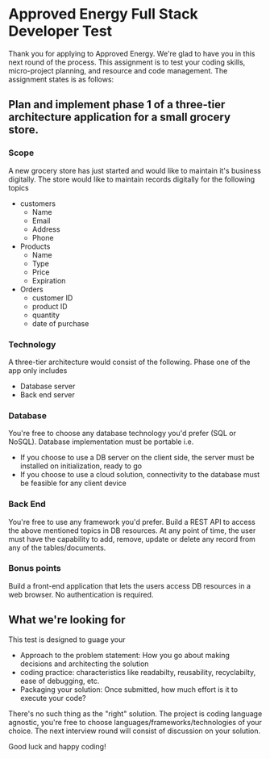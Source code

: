 # Approved Energy Full Stack Developer Test

Thank you for applying to Approved Energy. We're glad to have you in this next round of the process. This assignment is to test your coding skills, micro-project planning, and resource and code management. The assignment states is as follows:

## Plan and implement phase 1 of a three-tier architecture application for a small grocery store. 

### Scope

A new grocery store has just started and would like to maintain it's business digitally. The store would like to maintain records digitally for the following topics

* customers
    * Name
    * Email
    * Address
    * Phone
* Products
    * Name
    * Type 
    * Price
    * Expiration
* Orders
    * customer ID
    * product ID
    * quantity
    * date of purchase

### Technology

A three-tier architecture would consist of the following. Phase one of the app only includes

* Database server
* Back end server

### Database

You're free to choose any database technology you'd prefer (SQL or NoSQL). Database implementation must be portable i.e.

*  If you choose to use a DB server on the client side, the server must be installed on initialization, ready to go
*  If you choose to use a cloud solution, connectivity to the database must be feasible for any client device

### Back End 

You're free to use any framework you'd prefer. Build a REST API to access the above mentioned topics in DB resources. At any point of time, the user must have the capability to add, remove, update or delete any record from any of the tables/documents. 

### Bonus points

Build a front-end application that lets the users access DB resources in a web browser. No authentication is required.

## What we're looking for

This test is designed to guage your 
* Approach to the problem statement: How you go about making decisions and architecting the solution
* coding practice: characteristics like readabilty, reusability, recyclabilty, ease of debugging, etc.
* Packaging your solution: Once submitted, how much effort is it to execute your code?

There's no such thing as the "right" solution. The project is coding language agnostic, you're free to choose languages/frameworks/technologies of your choice. The next interview round will consist of discussion on your solution.

Good luck and happy coding!
